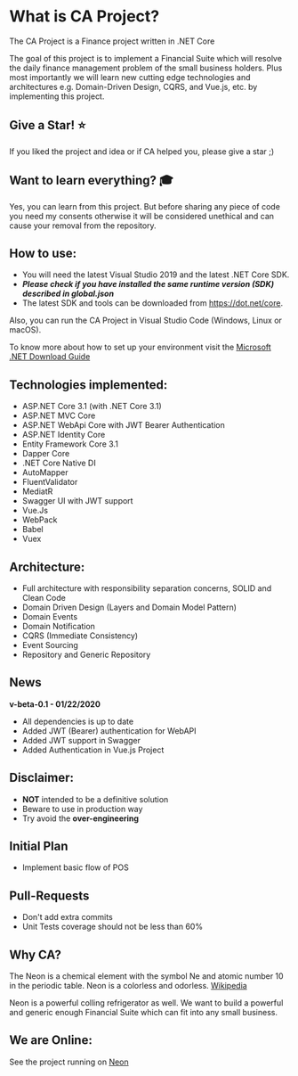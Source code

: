 What is CA Project?
=====================
The CA Project is a Finance project written in .NET Core

The goal of this project is to implement a Financial Suite which will resolve the daily finance management problem of the small business holders. Plus most importantly we will learn new cutting edge technologies and architectures e.g. Domain-Driven Design, CQRS, and Vue.js, etc. by implementing this project. 

## Give a Star! :star:
If you liked the project and idea or if CA helped you, please give a star ;)

## Want to learn everything?  :mortar_board:
Yes, you can learn from this project. But before sharing any piece of code you need my consents otherwise it will be considered unethical and can cause your removal from the repository. 

## How to use:
- You will need the latest Visual Studio 2019 and the latest .NET Core SDK.
- ***Please check if you have installed the same runtime version (SDK) described in global.json***
- The latest SDK and tools can be downloaded from https://dot.net/core.

Also, you can run the CA Project in Visual Studio Code (Windows, Linux or macOS).

To know more about how to set up your environment visit the [Microsoft .NET Download Guide](https://www.microsoft.com/net/download)

## Technologies implemented:

- ASP.NET Core 3.1 (with .NET Core 3.1)
 - ASP.NET MVC Core 
 - ASP.NET WebApi Core with JWT Bearer Authentication
 - ASP.NET Identity Core
- Entity Framework Core 3.1
- Dapper Core
- .NET Core Native DI
- AutoMapper
- FluentValidator
- MediatR
- Swagger UI with JWT support
- Vue.Js
- WebPack
- Babel
- Vuex

## Architecture:

- Full architecture with responsibility separation concerns, SOLID and Clean Code
- Domain Driven Design (Layers and Domain Model Pattern)
- Domain Events
- Domain Notification
- CQRS (Immediate Consistency)
- Event Sourcing
- Repository and Generic Repository

## News

**v-beta-0.1 - 01/22/2020**
- All dependencies is up to date
- Added JWT (Bearer) authentication for WebAPI
- Added JWT support in Swagger
- Added Authentication in Vue.js Project

## Disclaimer:
- **NOT** intended to be a definitive solution
- Beware to use in production way
- Try avoid the **over-engineering**

## Initial Plan
- Implement basic flow of POS

## Pull-Requests 
- Don't add extra commits
- Unit Tests coverage should not be less than 60%

## Why CA?
The Neon is a chemical element with the symbol Ne and atomic number 10 in the periodic table. Neon is a colorless and odorless. [Wikipedia](https://en.wikipedia.org/wiki/Neon)

Neon is a powerful colling refrigerator as well. We want to build a powerful and generic enough Financial Suite which can fit into any small business. 

## We are Online:
See the project running on <a href="https://neon.efinancesuite.com/" target="_blank">Neon</a>


